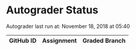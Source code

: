 # Autograder Status
Autograder last run at: November 18, 2018 at 05:40

| GitHub ID | Assignment | Graded Branch |
|-----------|------------|---------------|
